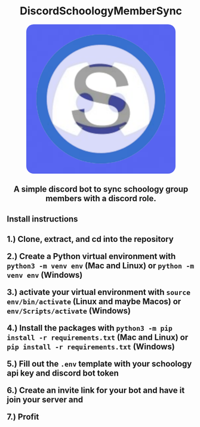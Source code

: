 <h1 style="text-align:center">DiscordSchoologyMemberSync</h1>

<img src="./resources/Stacked%20logos.png" style="width: 400px; height: 400px; margin: auto; display:block; border-radius: 20px;">
<h2 style="text-align: center;">A simple discord bot to sync schoology group members with a discord role.<h2>


<h2>Install instructions<h2>

1.) Clone, extract, and cd into the repository

2.) Create a Python virtual environment with `python3 -m venv env` (Mac and Linux) or `python -m venv env` (Windows)

3.) activate your virtual environment with `source env/bin/activate` (Linux and maybe Macos) or `env/Scripts/activate` (Windows)

4.) Install the packages with `python3 -m pip install -r requirements.txt` (Mac and Linux) or `pip install -r requirements.txt` (Windows)

5.) Fill out the `.env` template with your schoology api key and discord bot token

6.) Create an invite link for your bot and have it join your server and

7.) Profit